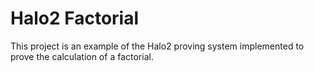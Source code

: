 # Halo2 Factorial

This project is an example of the Halo2 proving system implemented to prove the
calculation of a factorial.
